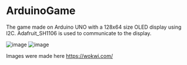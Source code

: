 # ArduinoGame

The game made on Arduino UNO with a 128x64 size OLED display using I2C.
Adafruit_SH1106 is used to communicate to the display.


![image](https://github.com/ddimos/ArduinoGame/assets/43299351/c090ec7c-8bfa-462c-a197-dbf7a9268e26)
![image](https://github.com/ddimos/ArduinoGame/assets/43299351/ad57df20-2a48-4f4e-9c63-b6558c4d64fd)

Images were made here https://wokwi.com/
